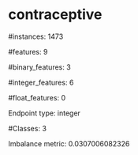 # contraceptive

#instances: 1473

#features: 9

  #binary_features: 3

  #integer_features: 6

  #float_features: 0

Endpoint type: integer

#Classes: 3

Imbalance metric: 0.0307006082326

